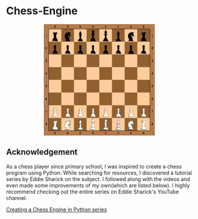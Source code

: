 # Chess-Engine

<p align="center">
  <img src="https://github.com/Jose-M-Ramos/Chess-Engine/blob/main/chess-board-with-piece-illustration-template-icons-graphic-design-flat-background-with-silhouette-black-and-white-chess-piece-and-color-wood-board-vector.jpg" width="300" height="300">
</p>

## Acknowledgement 
As a chess player since primary school, I was inspired to create a chess program using Python. While searching for resources, I discovered a tutorial series by Eddie Sharick on the subject. I followed along with the videos and even made some improvements of my own(which are listed below). I highly recommend checking out the entire series on Eddie Sharick's YouTube channel.

[Creating a Chess Engine in Python series](https://www.youtube.com/playlist?list=PLBwF487qi8MGU81nDGaeNE1EnNEPYWKY_)
